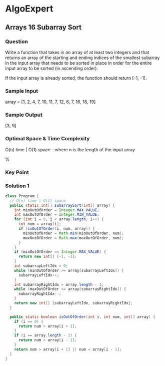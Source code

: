 # AlgoExpert

## Arrays 16 Subarray Sort

### Question

Write a function that takes in an array of at least two integers and that returns an array of the starting and ending indices of the smallest subarray in the input array that needs to be sorted in place in order for the entire input array to be sorted (in ascending order).

If the input array is already sorted, the function should return [-1, -1].

### Sample Input

array = [1, 2, 4, 7, 10, 11, 7, 12, 6, 7, 16, 18, 19]

### Sample Output

[3, 9]

### Optimal Space & Time Complexity

O(n) time | O(1) space - where n is the length of the input array

%

### Key Point

### Solution 1

```java
class Program {
  // O(n) time | O(1) space
  public static int[] subarraySort(int[] array) {
    int minOutOfOrder = Integer.MAX_VALUE;
    int maxOutOfOrder = Integer.MIN_VALUE;
    for (int i = 0; i < array.length; i++) {
      int num = array[i];
      if (isOutOfOrder(i, num, array)) {
        minOutOfOrder = Math.min(minOutOfOrder, num);
        maxOutOfOrder = Math.max(maxOutOfOrder, num);
      }
    }
    if (minOutOfOrder == Integer.MAX_VALUE) {
      return new int[] {-1, -1};
    }
    int subarrayLeftIdx = 0;
    while (minOutOfOrder >= array[subarrayLeftIdx]) {
      subarrayLeftIdx++;
    }
    int subarrayRightIdx = array.length - 1;
    while (maxOutOfOrder <= array[subarrayRightIdx]) {
      subarrayRightIdx--;
    }
    return new int[] {subarrayLeftIdx, subarrayRightIdx};
  }

  public static boolean isOutOfOrder(int i, int num, int[] array) {
    if (i == 0) {
      return num > array[i + 1];
    }
    if (i == array.length - 1) {
      return num < array[i - 1];
    }
    return num > array[i + 1] || num < array[i - 1];
  }
}

```
